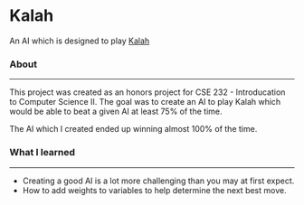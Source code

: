 # Kalah
An AI which is designed to play [Kalah](https://en.wikipedia.org/wiki/Kalah)

### About
---
This project was created as an honors project for CSE 232 - Introducation to Computer Science II. The goal was to create an AI to play Kalah which would be able to beat a given AI at least 75% of the time.

The AI which I created ended up winning almost 100% of the time. 

### What I learned
---
* Creating a good AI is a lot more challenging than you may at first expect.
* How to add weights to variables to help determine the next best move.
